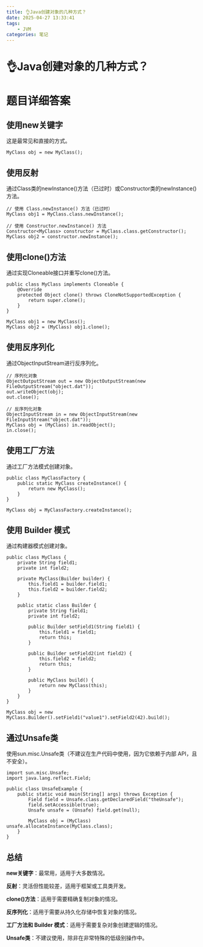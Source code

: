 ```yaml
---
title: 👌Java创建对象的几种方式？
date: 2025-04-27 13:33:41
tags:
	- JVM
categories: 笔记
--- 
```

# 👌Java创建对象的几种方式？

# 题目详细答案
## 使用new关键字
这是最常见和直接的方式。

```plain
MyClass obj = new MyClass();
```

## 使用反射
通过Class类的newInstance()方法（已过时）或Constructor类的newInstance()方法。

```plain
// 使用 Class.newInstance() 方法（已过时）
MyClass obj1 = MyClass.class.newInstance();

// 使用 Constructor.newInstance() 方法
Constructor<MyClass> constructor = MyClass.class.getConstructor();
MyClass obj2 = constructor.newInstance();
```

## 使用clone()方法
通过实现Cloneable接口并重写clone()方法。

```plain
public class MyClass implements Cloneable {
    @Override
    protected Object clone() throws CloneNotSupportedException {
        return super.clone();
    }
}

MyClass obj1 = new MyClass();
MyClass obj2 = (MyClass) obj1.clone();
```

## 使用反序列化
通过ObjectInputStream进行反序列化。

```plain
// 序列化对象
ObjectOutputStream out = new ObjectOutputStream(new FileOutputStream("object.dat"));
out.writeObject(obj);
out.close();

// 反序列化对象
ObjectInputStream in = new ObjectInputStream(new FileInputStream("object.dat"));
MyClass obj = (MyClass) in.readObject();
in.close();
```

## 使用工厂方法
通过工厂方法模式创建对象。

```plain
public class MyClassFactory {
    public static MyClass createInstance() {
        return new MyClass();
    }
}

MyClass obj = MyClassFactory.createInstance();
```

## 使用 Builder 模式
通过构建器模式创建对象。

```plain
public class MyClass {
    private String field1;
    private int field2;

    private MyClass(Builder builder) {
        this.field1 = builder.field1;
        this.field2 = builder.field2;
    }

    public static class Builder {
        private String field1;
        private int field2;

        public Builder setField1(String field1) {
            this.field1 = field1;
            return this;
        }

        public Builder setField2(int field2) {
            this.field2 = field2;
            return this;
        }

        public MyClass build() {
            return new MyClass(this);
        }
    }
}

MyClass obj = new MyClass.Builder().setField1("value1").setField2(42).build();
```

## 通过Unsafe类
使用sun.misc.Unsafe类（不建议在生产代码中使用，因为它依赖于内部 API，且不安全）。

```plain
import sun.misc.Unsafe;
import java.lang.reflect.Field;

public class UnsafeExample {
    public static void main(String[] args) throws Exception {
        Field field = Unsafe.class.getDeclaredField("theUnsafe");
        field.setAccessible(true);
        Unsafe unsafe = (Unsafe) field.get(null);

        MyClass obj = (MyClass) unsafe.allocateInstance(MyClass.class);
    }
}
```

## 总结
**new关键字**：最常用，适用于大多数情况。

**反射**：灵活但性能较差，适用于框架或工具类开发。

**clone()方法**：适用于需要精确复制对象的情况。

**反序列化**：适用于需要从持久化存储中恢复对象的情况。

**工厂方法和 Builder 模式**：适用于需要复杂对象创建逻辑的情况。

**Unsafe类**：不建议使用，除非在非常特殊的低级别操作中。
